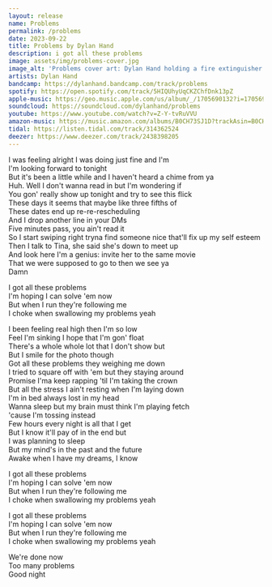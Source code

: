 ```yaml
---
layout: release
name: Problems
permalink: /problems
date: 2023-09-22
title: Problems by Dylan Hand
description: i got all these problems
image: assets/img/problems-cover.jpg
image_alt: 'Problems cover art: Dylan Hand holding a fire extinguisher in front of a white background'
artists: Dylan Hand
bandcamp: https://dylanhand.bandcamp.com/track/problems
spotify: https://open.spotify.com/track/5HIQUhyUqCKZChfDnk13pZ
apple-music: https://geo.music.apple.com/us/album/_/1705690132?i=1705690133&mt=1&app=music&ls=1&at=1000lHKX&ct=api_http&itscg=30200&itsct=odsl_m
soundcloud: https://soundcloud.com/dylanhand/problems
youtube: https://www.youtube.com/watch?v=Z-Y-tvRuVVU
amazon-music: https://music.amazon.com/albums/B0CH73SJ1D?trackAsin=B0CH74GBWL
tidal: https://listen.tidal.com/track/314362524
deezer: https://www.deezer.com/track/2438398205
---
```

I was feeling alright I was doing just fine and I'm  
I'm looking forward to tonight  
But it's been a little while and I haven't heard a chime from ya  
Huh. Well I don't wanna read in but I'm wondering if  
You gon' really show up tonight and try to see this flick  
These days it seems that maybe like three fifths of  
These dates end up re-re-rescheduling  
And I drop another line in your DMs  
Five minutes pass, you ain't read it  
So I start swiping right tryna find someone nice that'll fix up my self esteem  
Then I talk to Tina, she said she's down to meet up  
And look here I'm a genius: invite her to the same movie  
That we were supposed to go to then we see ya  
Damn  

I got all these problems  
I'm hoping I can solve 'em now  
But when I run they're following me  
I choke when swallowing my problems yeah  

I been feeling real high then I'm so low  
Feel I'm sinking I hope that I'm gon' float  
There's a whole whole lot that I don't show but  
But I smile for the photo though  
Got all these problems they weighing me down  
I tried to square off with 'em but they staying around  
Promise I'ma keep rapping 'til I'm taking the crown  
But all the stress I ain't resting when I'm laying down  
I'm in bed always lost in my head  
Wanna sleep but my brain must think I'm playing fetch  
'cause I'm tossing instead  
Few hours every night is all that I get  
But I know it'll pay of in the end but  
I was planning to sleep  
But my mind's in the past and the future  
Awake when I have my dreams, I know  

I got all these problems  
I'm hoping I can solve 'em now  
But when I run they're following me  
I choke when swallowing my problems yeah  

I got all these problems  
I'm hoping I can solve 'em now  
But when I run they're following me  
I choke when swallowing my problems yeah  

We're done now  
Too many problems  
Good night  
